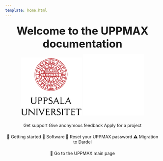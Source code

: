 ```yaml
---
template: home.html
---
```


<div style="text-align: center; font-size: 2.5em; font-weight: bold; margin-top: 20px;">
    Welcome to the UPPMAX documentation
</div>

<p align="center" width="100%">
    <img id="logo_light_mode" src="assets/UU_logo_color.svg" alt="drawing" width="200" >
    <img id="logo_dark_mode" src="assets/UU_logo_vit.svg" alt="drawing" width="200" >
</p>

<!--- The following code fails to align to center
[Get support](support.md){: .md-button .md-button--primary}
[Give anonymous feedback](https://docs.google.com/forms/d/e/1FAIpQLScu1zrUnXw2qq2dA0oJB72-nILVq5mwScq75N_u_7KH2NJznw/viewform?usp=sf_link){: .md-button .md-button--primary }
[Apply for a project](getting_started/project_apply.md){: .md-button .md-button--primary }


[:material-rocket-launch: Getting started](getting_started/get_started.md){: .md-button .md-button--primary }
[:material-rocket-launch: Software](software/overview.md){: .md-button .md-button--primary }
[:material-rocket-launch: Reset your UPPMAX password](getting_started/reset_uppmax_password.md){: .md-button .md-button--primary }
[:material-alert-box: Migration to Dardel](cluster_guides/dardel_migration.md){ .md-button .md-button--primary }

[:material-rocket-launch: Go to the UPPMAX main page](https://www.uu.se/en/centre/uppmax){: .md-button .md-button--primary }
--->


<div style="text-align: center; margin-top: 20px;">
    <a href="https://docs.uppmax.uu.se/support/" class="md-button md-button--primary" style="text-decoration:none;">Get support</a>
    <a href="https://docs.google.com/forms/d/e/1FAIpQLScu1zrUnXw2qq2dA0oJB72-nILVq5mwScq75N_u_7KH2NJznw/viewform?usp=sf_link" class="md-button md-button--primary" style="text-decoration:none;">Give anonymous feedback</a>
    <a href="https://docs.uppmax.uu.se/getting_started/project_apply/" class="md-button md-button--primary" style="text-decoration:none;">Apply for a project</a>
</div>

<div style="text-align: center; margin-top: 20px;">
    <a href="https://docs.uppmax.uu.se/getting_started/get_started/" class="md-button md-button--primary" style="text-decoration:none;">🚀 Getting started</a>
    <a href="https://docs.uppmax.uu.se/software/overview/" class="md-button md-button--primary" style="text-decoration:none;">🚀 Software</a>
    <a href="https://docs.uppmax.uu.se/getting_started/reset_uppmax_password/" class="md-button md-button--primary" style="text-decoration:none;">🚀 Reset your UPPMAX password</a>
    <a href="https://docs.uppmax.uu.se/cluster_guides/dardel_migration/" class="md-button md-button--primary" style="text-decoration:none;">⚠️ Migration to Dardel</a>
</div>

<div style="text-align: center; margin-top: 20px;">
    <a href="https://www.uu.se/en/centre/uppmax" class="md-button md-button--primary" style="text-decoration:none;">🚀 Go to the UPPMAX main page</a>
</div>
